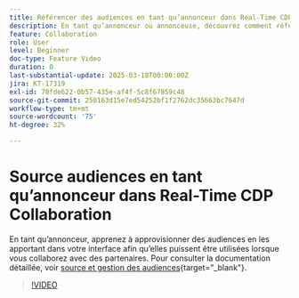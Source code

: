 ```yaml
---
title: Référencer des audiences en tant qu’annonceur dans Real-Time CDP Collaboration
description: En tant qu’annonceur ou annonceuse, découvrez comment référencer des audiences pour les intégrer à votre interface afin qu’elles puissent être utilisées lorsque vous collaborez avec des partenaires.
feature: Collaboration
role: User
level: Beginner
doc-type: Feature Video
duration: 0
last-substantial-update: 2025-03-18T00:00:00Z
jira: KT-17319
exl-id: 70fde622-0b57-435e-af4f-5c8f67859c48
source-git-commit: 250163d15e7ed54252bf1f2762dc35663bc7647d
workflow-type: tm+mt
source-wordcount: '75'
ht-degree: 32%

---
```


# Source audiences en tant qu’annonceur dans Real-Time CDP Collaboration

En tant qu’annonceur, apprenez à approvisionner des audiences en les apportant dans votre interface afin qu’elles puissent être utilisées lorsque vous collaborez avec des partenaires. Pour consulter la documentation détaillée, voir [source et gestion des audiences](https://experienceleague.adobe.com/fr/docs/real-time-cdp-collaboration/using/setup/onboard-audiences){target="_blank"}.

>[!VIDEO](https://video.tv.adobe.com/v/3452217/?learn=on&enablevpops)
